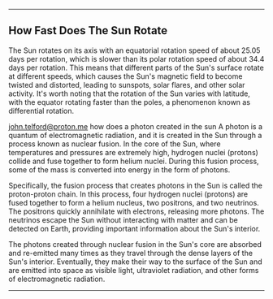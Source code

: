 
---

## How Fast Does The Sun Rotate

The Sun rotates on its axis with an equatorial rotation speed of about 25.05 days per rotation, which is slower than its polar rotation speed of about 34.4 days per rotation. This means that different parts of the Sun's surface rotate at different speeds, which causes the Sun's magnetic field to become twisted and distorted, leading to sunspots, solar flares, and other solar activity. It's worth noting that the rotation of the Sun varies with latitude, with the equator rotating faster than the poles, a phenomenon known as differential rotation.



john.telford@proton.me
how does a photon created in the sun
A photon is a quantum of electromagnetic radiation, and it is created in the Sun through a process known as nuclear fusion. In the core of the Sun, where temperatures and pressures are extremely high, hydrogen nuclei (protons) collide and fuse together to form helium nuclei. During this fusion process, some of the mass is converted into energy in the form of photons.

Specifically, the fusion process that creates photons in the Sun is called the proton-proton chain. In this process, four hydrogen nuclei (protons) are fused together to form a helium nucleus, two positrons, and two neutrinos. The positrons quickly annihilate with electrons, releasing more photons. The neutrinos escape the Sun without interacting with matter and can be detected on Earth, providing important information about the Sun's interior.

The photons created through nuclear fusion in the Sun's core are absorbed and re-emitted many times as they travel through the dense layers of the Sun's interior. Eventually, they make their way to the surface of the Sun and are emitted into space as visible light, ultraviolet radiation, and other forms of electromagnetic radiation.

---

